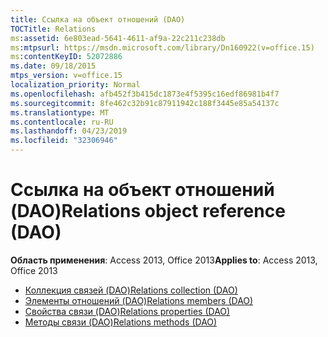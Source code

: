 ```yaml
---
title: Ссылка на объект отношений (DAO)
TOCTitle: Relations
ms:assetid: 6e803ead-5641-4611-af9a-22c211c238db
ms:mtpsurl: https://msdn.microsoft.com/library/Dn160922(v=office.15)
ms:contentKeyID: 52072886
ms.date: 09/18/2015
mtps_version: v=office.15
localization_priority: Normal
ms.openlocfilehash: afb452f3b415dc1873e4f5395c16edf86981b4f7
ms.sourcegitcommit: 8fe462c32b91c87911942c188f3445e85a54137c
ms.translationtype: MT
ms.contentlocale: ru-RU
ms.lasthandoff: 04/23/2019
ms.locfileid: "32306946"
---
```

# <a name="relations-object-reference-dao"></a><span data-ttu-id="1d537-102">Ссылка на объект отношений (DAO)</span><span class="sxs-lookup"><span data-stu-id="1d537-102">Relations object reference (DAO)</span></span>

<span data-ttu-id="1d537-103">**Область применения**: Access 2013, Office 2013</span><span class="sxs-lookup"><span data-stu-id="1d537-103">**Applies to**: Access 2013, Office 2013</span></span>

- [<span data-ttu-id="1d537-104">Коллекция связей (DAO)</span><span class="sxs-lookup"><span data-stu-id="1d537-104">Relations collection (DAO)</span></span>](relations-collection-dao.md)
- [<span data-ttu-id="1d537-105">Элементы отношений (DAO)</span><span class="sxs-lookup"><span data-stu-id="1d537-105">Relations members (DAO)</span></span>](relations-members-dao.md)
- [<span data-ttu-id="1d537-106">Свойства связи (DAO)</span><span class="sxs-lookup"><span data-stu-id="1d537-106">Relations properties (DAO)</span></span>](relations-properties-dao.md)
- [<span data-ttu-id="1d537-107">Методы связи (DAO)</span><span class="sxs-lookup"><span data-stu-id="1d537-107">Relations methods (DAO)</span></span>](relations-methods-dao.md)

